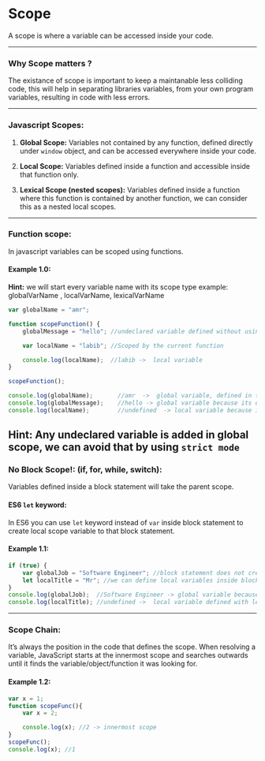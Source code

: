 # Scope
A scope is where a variable can be accessed inside your code.

---

### Why Scope matters ?
The existance of scope is important to keep a maintanable less colliding code, this will help in separating libraries variables, from your own program variables, resulting in code with less errors.

---

### Javascript Scopes:
1. **Global Scope:** Variables not contained by any function, defined directly under `window` object, and can be accessed everywhere inside your code.

2. **Local Scope:** Variables defined inside a function and accessible inside that function only.

3. **Lexical Scope (nested scopes):** Variables defined inside a function where this function is contained by another function, we can consider this as a nested local scopes.

---

### Function scope:
In javascript variables can be scoped using functions.

#### Example 1.0:
**Hint:** we will start every variable name with its scope type example: globalVarName , localVarName, lexicalVarName

```javascript
var globalName = "amr";

function scopeFunction() {
    globalMessage = "hello"; //undeclared variable defined without using var keyword thats why its a global variable.

    var localName = "labib"; //Scoped by the current function

    console.log(localName);  //labib ->  local variable
}

scopeFunction();

console.log(globalName);       //amr  ->  global variable, defined in the global scope
console.log(globalMessage);    //hello -> global variable because its defined without using var keyword
console.log(localName);        //undefined  -> local variable because its scoped by scopeFunction function
```

**Hint**:
Any undeclared variable is added in global scope, we can avoid that by using `strict mode`
---

### No Block Scope!: (if, for, while, switch):
Variables defined inside a block statement will take the parent scope.

#### ES6 `let` keyword: 
In ES6 you can use `let` keyword instead of `var` inside block statement to create local scope variable to that block statement.

#### Example 1.1:
```javascript
if (true) {
    var globalJob = "Software Engineer"; //block statement does not create new scope for variables
    let localTitle = "Mr"; //we can define local variables inside block statement using es6 let keyword
}
console.log(globalJob);  //Software Engineer -> global variable because its defined inside a block statement
console.log(localTitle); //undefined ->  local variable defined with let inside block statement
```

---

### Scope Chain: 
It’s always the position in the code that defines the scope. When resolving a variable, JavaScript starts at the innermost scope and searches outwards until it finds the variable/object/function it was looking for.

#### Example 1.2:

```javascript
var x = 1;
function scopeFunc(){
    var x = 2;

    console.log(x); //2 -> innermost scope
}
scopeFunc();
console.log(x); //1
```

